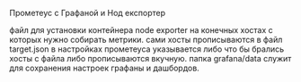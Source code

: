 Прометеус с Графаной и Нод експортер

файл для установки контейнера node exporter на конечных хостах с которых нужно собирать метрики.
сами хосты прописываются в файл target.json
в настройках прометеуса указывается либо что бы брались хосты с файла либо прописываются вкучную.
папка grafana/data служит для сохранения настроек графаны и дашбордов.
